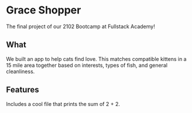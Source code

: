 # Grace Shopper

The final project of our 2102 Bootcamp at Fullstack Academy!

## What

We built an app to help cats find love. This matches compatible kittens in a 15 mile area together based on interests, types of fish, and general cleanliness.

## Features

Includes a cool file that prints the sum of 2 + 2.
